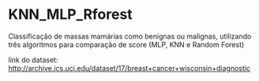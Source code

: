 # KNN_MLP_Rforest
Classificação de massas mamárias como benignas ou malignas, utilizando três algoritmos para comparação de score (MLP, KNN e  Random Forest)

link do dataset: http://archive.ics.uci.edu/dataset/17/breast+cancer+wisconsin+diagnostic
